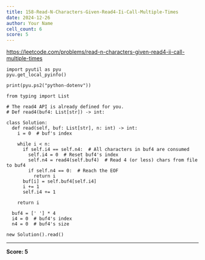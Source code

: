 ```yaml
---
title: 158-Read-N-Characters-Given-Read4-Ii-Call-Multiple-Times
date: 2024-12-26
author: Your Name
cell_count: 6
score: 5
---
```


https://leetcode.com/problems/read-n-characters-given-read4-ii-call-multiple-times


```
import pyutil as pyu
pyu.get_local_pyinfo()
```


```
print(pyu.ps2("python-dotenv"))
```


```
from typing import List
```


```
# The read4 API is already defined for you.
# Def read4(buf4: List[str]) -> int:

class Solution:
  def read(self, buf: List[str], n: int) -> int:
    i = 0  # buf's index

    while i < n:
      if self.i4 == self.n4:  # All characters in buf4 are consumed
        self.i4 = 0  # Reset buf4's index
        self.n4 = read4(self.buf4)  # Read 4 (or less) chars from file to buf4
        if self.n4 == 0:  # Reach the EOF
          return i
      buf[i] = self.buf4[self.i4]
      i += 1
      self.i4 += 1

    return i

  buf4 = [' '] * 4
  i4 = 0  # buf4's index
  n4 = 0  # buf4's size
```


```
new Solution().read()
```


---
**Score: 5**